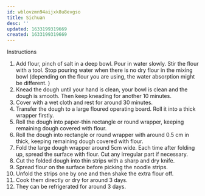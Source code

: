 ```yaml
---
id: wblovzmn94aijxk8u8evgso
title: Sichuan
desc: ''
updated: 1633199319669
created: 1633199319669
---
```


Instructions

1. Add flour, pinch of salt in a deep bowl. Pour in water slowly. Stir the flour with a tool. Stop pouring water when there is no dry flour in the mixing bowl (depending on the flour you are using, the water absorption might be different. )
2. Knead the dough until your hand is clean, your bowl is clean and the dough is smooth. Then keep kneading for another 10 minutes.
3. Cover with a wet cloth and rest for around 30 minutes.
4. Transfer the dough to a large floured operating board. Roll it into a thick wrapper firstly.
5. Roll the dough into paper-thin rectangle or round wrapper, keeping remaining dough covered with flour.
6. Roll the dough into rectangle or round wrapper with around 0.5 cm in thick, keeping remaining dough covered with flour.
7. Fold the large dough wrapper around 5cm wide. Each time after folding up, spread the surface with flour. Cut any irregular part if necessary.
8. Cut the folded dough into thin strips with a sharp and dry knife.
9. Spread flour on the surface before picking the noodle strips.
10. Unfold the strips one by one and then shake the extra flour off.
11. Cook them directly or dry for around 3 days.
12. They can be refrigerated for around 3 days.
